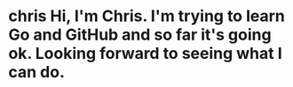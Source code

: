 # chris Hi, I'm Chris.  I'm trying to learn Go and GitHub and so far it's going ok.  Looking forward to seeing what I can do.  
